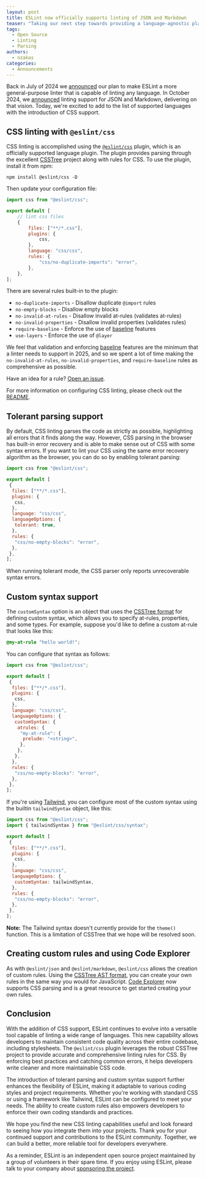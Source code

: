 ```yaml
---
layout: post
title: ESLint now officially supports linting of JSON and Markdown
teaser: "Taking our next step towards providing a language-agnostic platform for source code linting."
tags:
  - Open Source
  - Linting
  - Parsing
authors:
  - nzakas
categories:
  - Announcements
---
```


Back in July of 2024 we [announced](/blog/2024/07/whats-coming-next-for-eslint/) our
plan to make ESLint a more general-purpose linter that is capable of linting any
language. In October 2024, we [announced](/blog/2024/10/eslint-json-markdown-support/)
linting support for JSON and Markdown, delivering on that vision. Today, we're excited
to add to the list of supported languages with the introduction of CSS support.

## CSS linting with `@eslint/css`

CSS linting is accomplished using the
[`@eslint/css`](https://npmjs.com/package/@eslint/css) plugin, which is an
officially supported language plugin. The plugin provides parsing through the
excellent [CSSTree](https://github.com/csstree/csstree) project along with rules
for CSS. To use the plugin, install it from npm:

```shell
npm install @eslint/css -D
```

Then update your configuration file:

```js
import css from "@eslint/css";

export default [
    // lint css files
    {
        files: ["**/*.css"],
        plugins: {
            css,
        },
        language: "css/css",
        rules: {
            "css/no-duplicate-imports": "error",
        },
    },
];
```

There are several rules built-in to the plugin:

* `no-duplicate-imports` - Disallow duplicate `@import` rules
* `no-empty-blocks` - Disallow empty blocks
* `no-invalid-at-rules` - Disallow invalid at-rules (validates at-rules)
* `no-invalid-properties` - Disallow invalid properties (validates rules)
* `require-baseline` - Enforce the use of [baseline](https://web.dev/baseline) features
* `use-layers` - Enforce the use of `@layer`

We feel that validation and enforcing [baseline](https://web.dev/baseline) features are the minimum that a linter needs to support in 2025, and so we spent a lot of time making the `no-invalid-at-rules`, `no-invalid-properties`, and `require-baseline` rules as comprehensive as possible.

Have an idea for a rule? [Open an issue](https://github.com/eslint/css/issues).

For more information on configuring CSS linting, please check out the [README](https://npmjs.com/package/@eslint/css).

## Tolerant parsing support

By default, CSS linting parses the code as strictly as possible, highlighting all errors that it finds along the way. However, CSS parsing in the browser has built-in error recovery and is able to make sense out of CSS with some syntax errors. If you want to lint your CSS using the same error recovery algorithm as the browser, you can do so by enabling tolerant parsing:

```js
import css from "@eslint/css";

export default [
 {
  files: ["**/*.css"],
  plugins: {
   css,
  },
  language: "css/css",
  languageOptions: {
   tolerant: true,
  },
  rules: {
   "css/no-empty-blocks": "error",
  },
 },
];
```

When running tolerant mode, the CSS parser only reports unrecoverable syntax errors.

## Custom syntax support

The `customSyntax` option is an object that uses the [CSSTree format](https://github.com/csstree/csstree/blob/master/data/patch.json) for defining custom syntax, which allows you to specify at-rules, properties, and some types. For example, suppose you'd like to define a custom at-rule that looks like this:

```css
@my-at-rule "hello world!";
```

You can configure that syntax as follows:

```js
import css from "@eslint/css";

export default [
 {
  files: ["**/*.css"],
  plugins: {
   css,
  },
  language: "css/css",
  languageOptions: {
   customSyntax: {
    atrules: {
     "my-at-rule": {
      prelude: "<string>",
     },
    },
   },
  },
  rules: {
   "css/no-empty-blocks": "error",
  },
 },
];
```

If you're using [Tailwind](https://tailwindcss.com), you can configure most of the custom syntax using the builtin `tailwindSyntax` object, like this:

```js
import css from "@eslint/css";
import { tailwindSyntax } from "@eslint/css/syntax";

export default [
 {
  files: ["**/*.css"],
  plugins: {
   css,
  },
  language: "css/css",
  languageOptions: {
   customSyntax: tailwindSyntax,
  },
  rules: {
   "css/no-empty-blocks": "error",
  },
 },
];
```

**Note:** The Tailwind syntax doesn't currently provide for the `theme()` function. This is a limitation of CSSTree that we hope will be resolved soon.

## Creating custom rules and using Code Explorer

As with `@eslint/json` and `@eslint/markdown`, `@eslint/css` allows the creation of custom rules. Using the [CSSTree AST format](https://github.com/csstree/csstree/blob/master/docs/ast.md), you can create your own rules in the same way you would for JavaScript. [Code Explorer](https://explorer.eslint.org) now supports CSS parsing and is a great resource to get started creating your own rules.

## Conclusion

With the addition of CSS support, ESLint continues to evolve into a versatile tool capable of linting a wide range of languages. This new capability allows developers to maintain consistent code quality across their entire codebase, including stylesheets. The `@eslint/css` plugin leverages the robust CSSTree project to provide accurate and comprehensive linting rules for CSS. By enforcing best practices and catching common errors, it helps developers write cleaner and more maintainable CSS code.

The introduction of tolerant parsing and custom syntax support further enhances the flexibility of ESLint, making it adaptable to various coding styles and project requirements. Whether you're working with standard CSS or using a framework like Tailwind, ESLint can be configured to meet your needs. The ability to create custom rules also empowers developers to enforce their own coding standards and practices.

We hope you find the new CSS linting capabilities useful and look forward to seeing how you integrate them into your projects. Thank you for your continued support and contributions to the ESLint community. Together, we can build a better, more reliable tool for developers everywhere.

As a reminder, ESLint is an independent open source project maintained by a group of volunteers in their spare time. If you enjoy using ESLint, please talk to your company about [sponsoring the project](/donate).
